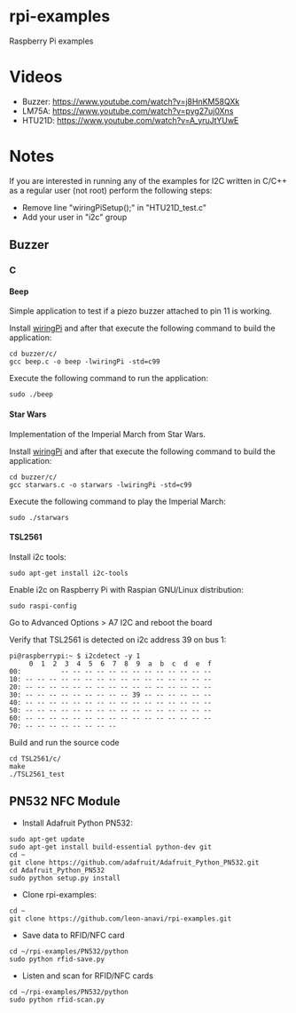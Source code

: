 # rpi-examples
Raspberry Pi examples

# Videos

* Buzzer: https://www.youtube.com/watch?v=j8HnKM58QXk
* LM75A: https://www.youtube.com/watch?v=pyg27uj0Xns
* HTU21D: https://www.youtube.com/watch?v=A_yruJtYUwE

# Notes

If you are interested in running any of the examples for I2C written in C/C++ as a regular user (not root) perform the following steps:
* Remove line "wiringPiSetup();" in "HTU21D_test.c"
* Add your user in "i2c" group

## Buzzer

### C

#### Beep

Simple application to test if a piezo buzzer attached to pin 11 is working.

Install [wiringPi](http://wiringpi.com/download-and-install/) and after that execute the following command to build the application:

```
cd buzzer/c/
gcc beep.c -o beep -lwiringPi -std=c99
```

Execute the following command to run the application:
```
sudo ./beep
```

#### Star Wars

Implementation of the Imperial March from Star Wars.

Install [wiringPi](http://wiringpi.com/download-and-install/) and after that execute the following command to build the application:

```
cd buzzer/c/
gcc starwars.c -o starwars -lwiringPi -std=c99
```

Execute the following command to play the Imperial March:
```
sudo ./starwars
```

#### TSL2561

Install i2c tools:
```
sudo apt-get install i2c-tools

```

Enable i2c on Raspberry Pi with Raspian GNU/Linux distribution:
```
sudo raspi-config
```

Go to Advanced Options > A7 I2C and reboot the board

Verify that TSL2561 is detected on i2c address 39 on bus 1:
```
pi@raspberrypi:~ $ i2cdetect -y 1
     0  1  2  3  4  5  6  7  8  9  a  b  c  d  e  f
00:          -- -- -- -- -- -- -- -- -- -- -- -- -- 
10: -- -- -- -- -- -- -- -- -- -- -- -- -- -- -- -- 
20: -- -- -- -- -- -- -- -- -- -- -- -- -- -- -- -- 
30: -- -- -- -- -- -- -- -- -- 39 -- -- -- -- -- -- 
40: -- -- -- -- -- -- -- -- -- -- -- -- -- -- -- -- 
50: -- -- -- -- -- -- -- -- -- -- -- -- -- -- -- -- 
60: -- -- -- -- -- -- -- -- -- -- -- -- -- -- -- -- 
70: -- -- -- -- -- -- -- --
```

Build and run the source code
```
cd TSL2561/c/
make
./TSL2561_test
```

## PN532 NFC Module

* Install Adafruit Python PN532:

```
sudo apt-get update
sudo apt-get install build-essential python-dev git
cd ~
git clone https://github.com/adafruit/Adafruit_Python_PN532.git
cd Adafruit_Python_PN532
sudo python setup.py install
```

* Clone rpi-examples:

```
cd ~
git clone https://github.com/leon-anavi/rpi-examples.git
```

* Save data to RFID/NFC card

```
cd ~/rpi-examples/PN532/python
sudo python rfid-save.py
```

* Listen and scan for RFID/NFC cards

```
cd ~/rpi-examples/PN532/python
sudo python rfid-scan.py
```
